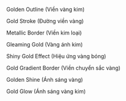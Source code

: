 Golden Outline (Viền vàng kim)

Gold Stroke (Đường viền vàng)

Metallic Border (Viền kim loại)

Gleaming Gold (Vàng ánh kim)

Shiny Gold Effect (Hiệu ứng vàng bóng)

Gold Gradient Border (Viền chuyển sắc vàng)

Golden Shine (Ánh sáng vàng)

Gold Glow (Ánh sáng vàng kim)